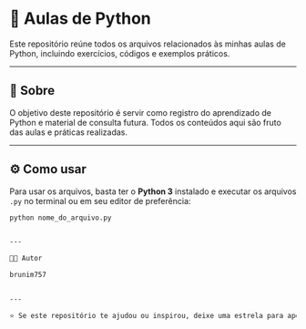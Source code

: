 # 🐍 Aulas de Python

Este repositório reúne todos os arquivos relacionados às minhas aulas de Python, incluindo exercícios, códigos e exemplos práticos.

---

## 📘 Sobre

O objetivo deste repositório é servir como registro do aprendizado de Python e material de consulta futura. Todos os conteúdos aqui são fruto das aulas e práticas realizadas.

---

## ⚙️ Como usar

Para usar os arquivos, basta ter o **Python 3** instalado e executar os arquivos `.py` no terminal ou em seu editor de preferência:

```bash
python nome_do_arquivo.py


---

🧑‍💻 Autor

brunim757


---

⭐ Se este repositório te ajudou ou inspirou, deixe uma estrela para apoiar!
